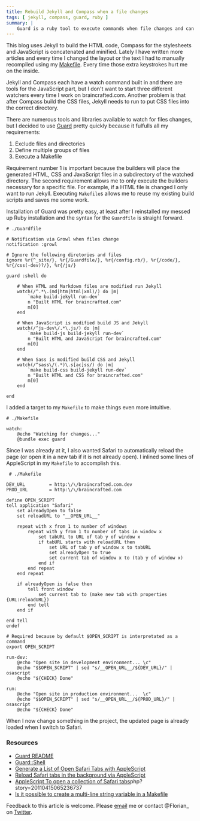 ```yaml
---
title: Rebuild Jekyll and Compass when a file changes
tags: [ jekyll, compass, guard, ruby ]
summary: |
    Guard is a ruby tool to execute commands when file changes and can be used to rebuild a Jekyll site whenever its content changes and Compaass whenever the stylesheets change.
---
```


This blog uses Jekyll to build the HTML code, Compass for the stylesheets and JavaScript is concatenated and minified. Lately I have written more articles and every time I changed the layout or the text I had to manually recompiled using my [Makefile](https://github.com/braincrafted/braincrafted.com/blob/148b44472bb39a3ad10dfc7f24b6c0e8c7c4699b/Makefile). Every time those extra keystrokes hurt me on the inside.

Jekyll and Compass each have a watch command built in and there are tools for the JavaScript part, but I don't want to start three different watchers every time I work on braincrafted.com. Another problem  is that after Compass build the CSS files, Jekyll needs to run to put CSS files into the correct directory.

There are numerous tools and libraries available to watch for files changes, but I decided to use [Guard](https://github.com/guard/guard) pretty quickly because it fulfulls all my requirements:

1. Exclude files and directories
2. Define multiple groups of files
3. Execute a Makefile

Requirement number 1 is important because the builders will place the generated HTML, CSS and JavaScript files in a subdirectory of the watched directory. The second requirement allows me to only execute the  builders necessary for a specific file. For example, if a HTML file is changed I only want to run Jekyll. Executing `Makefile`s allows me to reuse my existing build scripts and saves me some work.

Installation of Guard was pretty easy, at least after I reinstalled my messed up Ruby installation and the syntax for the `Guardfile` is straight forward.

<pre><code class="ruby"># ./Guardfile

# Notification via Growl when files change
notification :growl

# Ignore the following diretories and files
ignore %r{^_site/}, %r{/Guardfile/}, %r{/config.rb/}, %r{/code/}, %r{/css(-dev)?/}, %r{/js/}

guard :shell do

    # When HTML and Markdown files are modified run Jekyll
    watch(/^.*\.(md|htm|html|xml)/) do |m|
        `make build-jekyll run-dev`
        n "Built HTML for braincrafted.com"
        m[0]
    end

    # When JavaScript is modified build JS and Jekyll
    watch(/^js-dev\/.*\.js/) do |m|
        `make build-js build-jekyll run-dev`
        n "Built HTML and JavaScript for braincrafted.com"
        m[0]
    end

    # When Sass is modified build CSS and Jekyll
    watch(/^sass\/(.*)\.s[ac]ss/) do |m|
        `make build-css build-jekyll run-dev`
        n "Built HTML and CSS for braincrafted.com"
        m[0]
    end

end
</code></pre>

I added a target to my `Makefile` to make things even more intuitive.

<pre><code class="bash"># ./Makefile

watch:
    @echo "Watching for changes..."
    @bundle exec guard</code></pre>

Since I was already at it, I also wanted Safari to automatically reload the page (or open it in a new tab if it is not already open). I inlined some lines of AppleScript in my `Makefile` to accomplish this.

<pre><code class="bash"> # ./Makefile

DEV_URL         = http:\/\/braincrafted.com.dev
PROD_URL        = http:\/\/braincrafted.com

define OPEN_SCRIPT
tell application "Safari"
    set alreadyOpen to false
    set reloadURL to "__OPEN_URL__"

    repeat with x from 1 to number of windows
        repeat with y from 1 to number of tabs in window x
            set tabURL to URL of tab y of window x
            if tabURL starts with reloadURL then
                set URL of tab y of window x to tabURL
                set alreadyOpen to true
                set current tab of window x to (tab y of window x)
            end if
        end repeat
    end repeat

    if alreadyOpen is false then
        tell front window
            set current tab to (make new tab with properties {URL:reloadURL})
        end tell
    end if

end tell
endef

# Required because by default $OPEN_SCRIPT is interpretated as a command
export OPEN_SCRIPT

run-dev:
    @echo "Open site in development environment... \c"
    @echo "$$OPEN_SCRIPT" | sed "s/__OPEN_URL__/${DEV_URL}/" | osascript
    @echo "${CHECK} Done"

run:
    @echo "Open site in production environment...  \c"
    @echo "$$OPEN_SCRIPT" | sed "s/__OPEN_URL__/${PROD_URL}/" | osascript
    @echo "${CHECK} Done"</code></pre>

When I now change something in the project, the updated page is already loaded when I switch to Safari.

### Resources

- [Guard README](https://github.com/guard/guard/blob/master/README.md)
- [Guard::Shell](https://github.com/guard/guard-shell)
- [Generate a List of Open Safari Tabs with AppleScript](http://mac.tutsplus.com/tutorials/automation/create-a-list-of-open-safari-tabs-with-applescript/)
- [Reload Safari tabs in the background via AppleScript](http://hints.macworld.com/article.php?story=20090526225003768)
- [AppleScript To open a collection of Safari tabs](http://hints.macworld.com/article.)php?story=20110415065236737
- [Is it possible to create a multi-line string variable in a Makefile](http://stackoverflow.com/questions/649246/is-it-possible-to-create-a-multi-line-string-variable-in-a-makefile)

Feedback to this article is welcome. Please [email](mailto:florian@eckerstorfer.co) me or contact @Florian_ on [Twitter](http://twitter.com/Florian_).
